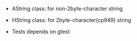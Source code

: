 * AString class: for non-2byte-character string

* HString class: for 2byte-character(cp949) string

* Tests depends on gtest
